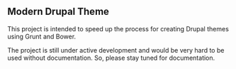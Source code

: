 ## Modern Drupal Theme

This project is intended to speed up the process for creating Drupal themes using Grunt and Bower.

The project is still under active development and would be very hard to be used without documentation. So, please stay tuned for documentation.